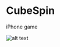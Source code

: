 # CubeSpin
iPhone game


![alt text](https://lh3.googleusercontent.com/SMAul0UrJnq3cy-kQ_rXT74Nx-RB1mVrvB08arbyeQLNQjgqUE8R8zwTh3931man1A=w2248-h2048)

